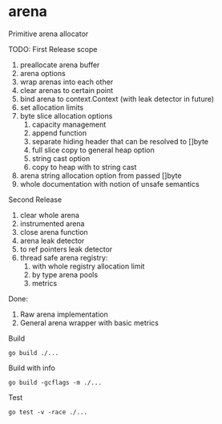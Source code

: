 # arena
Primitive arena allocator

TODO:
First Release scope
1. preallocate arena buffer
1. arena options
1. wrap arenas into each other
1. clear arenas to certain point
1. bind arena to context.Context (with leak detector in future)
1. set allocation limits
1. byte slice allocation options
    1. capacity management
    1. append function
    1. separate hiding header that can be resolved to []byte
    1. full slice copy to general heap option
    1. string cast option
    1. copy to heap with to string cast
1. arena string allocation option from passed []byte
1. whole documentation with notion of unsafe semantics

Second Release
1. clear whole arena
1. instrumented arena
1. close arena function
1. arena leak detector
1. to ref pointers leak detector
1. thread safe arena registry:
    1. with whole registry allocation limit
    1. by type arena pools
    1. metrics  

Done:
1. Raw arena implementation
1. General arena wrapper with basic metrics


Build
```
go build ./...
```

Build with info
```
go build -gcflags -m ./...
```

Test
```
go test -v -race ./...
```